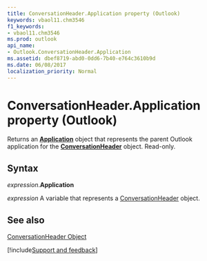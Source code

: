 ```yaml
---
title: ConversationHeader.Application property (Outlook)
keywords: vbaol11.chm3546
f1_keywords:
- vbaol11.chm3546
ms.prod: outlook
api_name:
- Outlook.ConversationHeader.Application
ms.assetid: dbef8719-abd0-0dd6-7b40-e764c3610b9d
ms.date: 06/08/2017
localization_priority: Normal
---
```



# ConversationHeader.Application property (Outlook)

Returns an  **[Application](Outlook.Application.md)** object that represents the parent Outlook application for the **[ConversationHeader](Outlook.ConversationHeader.md)** object. Read-only.


## Syntax

_expression_.**Application**

_expression_ A variable that represents a [ConversationHeader](Outlook.ConversationHeader.md) object.


## See also


[ConversationHeader Object](Outlook.ConversationHeader.md)

[!include[Support and feedback](~/includes/feedback-boilerplate.md)]